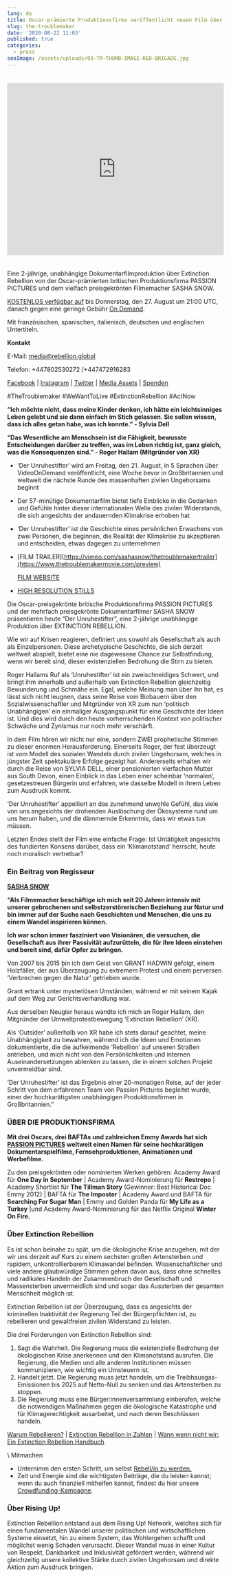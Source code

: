 ```yaml
---
lang: de
title: Oscar-prämierte Produktionsfirma veröffentlicht neuen Film über Extinction Rebellion
slug: the-troublemaker
date: '2020-08-22 11:03'
published: true
categories:
  - press
seoImage: /assets/uploads/03-TM-THUMB-IMAGE-RED-BRIGADE.jpg
---
```


<iframe style="width: 100%; height: 25rem; max-height: 50vh; margin: 1.25rem 0;" src="https://player.vimeo.com/video/443364512?title=0&byline=0&portrait=0" frameborder="0" allow="autoplay; fullscreen" allowfullscreen></iframe>

Eine 2-jährige, unabhängige Dokumentarfilmproduktion über Extinction
Rebellion von der Oscar-prämierten britischen Produktionsfirma PASSION
PICTURES und dem vielfach preisgekrönten Filmemacher SASHA SNOW.

[KOSTENLOS verfügbar auf](https://vimeo.com/443364512) bis Donnerstag, den
27. August um 21:00 UTC, danach gegen eine geringe Gebühr [On
Demand](https://vimeo.com/ondemand/thetroublemaker).

Mit französischen, spanischen, italienisch, deutschen und englischen
Untertiteln.

**Kontakt**

E-Mail: media@rebellion.global

Telefon: +447802530272 /+447472916283

[Facebook](https://www.facebook.com/ExtinctionRebellion/) |
[Instagram](https://www.instagram.com/extinctionrebellion/) |
[Twitter](https://twitter.com/ExtinctionR) | [Media
Assets](https://show.pics.io/xr-global-media-resources-public/) |
[Spenden](https://chuffed.org/pay/campaign/62932)

\#TheTroublemaker #WeWantToLive #ExtinctionRebellion #ActNow

**“Ich möchte nicht, dass meine Kinder denken, ich hätte ein leichtsinniges Leben gelebt und sie dann einfach im Stich gelassen. Sie sollen wissen, dass ich alles getan habe, was ich konnte.” - Sylvia Dell**

**“Das Wesentliche am Menschsein ist die Fähigkeit, bewusste Entscheidungen darüber zu treffen, was im Leben richtig ist, ganz gleich, was die Konsequenzen sind.” - Roger Hallam (Mitgründer von XR)**

* ‘Der Unruhestifter’ wird am Freitag, den 21. August, in 5 Sprachen über
  VideoOnDemand veröffentlicht, eine Woche bevor in Großbritannien und
  weltweit die nächste Runde des massenhaften zivilen Ungehorsams beginnt
* Der 57-minütige Dokumentarfilm bietet tiefe Einblicke in die Gedanken und
  Gefühle hinter dieser internationalen Welle des zivilen Widerstands, die
  sich angesichts der andauernden Klimakrise erhoben hat
* ‘Der Unruhestifter’ ist die Geschichte eines persönlichen Erwachens von
  zwei Personen, die beginnen, die Realität der Klimakrise zu akzeptieren
  und entscheiden, etwas dagegen zu unternehmen
* [FILM
  TRAILER][https://vimeo.com/sashasnow/thetroublemakertrailer](https://www.thetroublemakermovie.com/preview)

  [FILM WEBSITE](https://www.thetroublemakermovie.com/)
* [HIGH RESOLUTION STILLS](https://wetransfer.com/downloads/a513836f278418bc51407e0ee562b5d120200817094530/ce33200e73a46f61d89cc8f7aa7ef44220200817094554/426100)

Die Oscar-preisgekrönte britische Produktionsfirma PASSION PICTURES und der
mehrfach preisgekrönte Dokumentarfilmer SASHA SNOW präsentieren heute “Der
Unruhestifter”, eine 2-jährige unabhängige Produktion über EXTINCTION
REBELLION.

Wie wir auf Krisen reagieren, definiert uns sowohl als Gesellschaft als auch
als Einzelpersonen. Diese archetypische Geschichte, die sich derzeit
weltweit abspielt, bietet eine nie dagewesene Chance zur Selbstfindung, wenn
wir bereit sind, dieser existenziellen Bedrohung die Stirn zu bieten.

Roger Hallams Ruf als ‘Unruhestifter’ ist ein zweischneidiges Schwert, und
bringt ihm innerhalb und außerhalb von Extinction Rebellion gleichzeitig
Bewunderung und Schmähe ein. Egal, welche Meinung man über ihn hat, es lässt
sich nicht leugnen, dass seine Reise vom Biobauern über den
Sozialwissenschaftler und Mitgründer von XR zum nun ‘politisch Unabhängigen’
ein einmaliger Ausgangspunkt für eine Geschichte der Ideen ist. Und dies
wird durch den heute vorherrschenden Kontext von politischer Schwäche und
Zynismus nur noch mehr verschärft.

In dem Film hören wir nicht nur eine, sondern ZWEI prophetische Stimmen zu
dieser enormen Herausforderung. Einerseits Roger, der fest überzeugt ist vom
Modell des sozialen Wandels durch zivilen Ungehorsam, welches in jüngster
Zeit spektakuläre Erfolge gezeigt hat. Andererseits erhalten wir durch die
Reise von SYLVIA DELL, einer pensionierten vierfachen Mutter aus South
Devon, einen Einblick in das Leben einer scheinbar ‘normalen’,
gesetzestreuen Bürgerin und erfahren, wie dasselbe Modell in ihrem Leben zum
Ausdruck kommt.

‘Der Unruhestifter’ appelliert an das zunehmend unwohle Gefühl, das viele
von uns angesichts der drohenden Auslöschung der Ökosysteme rund um uns
herum haben, und die dämmernde Erkenntnis, dass wir etwas tun müssen.

Letzten Endes stellt der Film eine einfache Frage: Ist Untätigkeit
angesichts des fundierten Konsens darüber, dass ein ‘Klimanotstand’
herrscht, heute noch moralisch vertretbar?

### Ein Beitrag von Regisseur

**[SASHA SNOW](https://www.sashasnow.com/)**

**“Als Filmemacher beschäftige ich mich seit 20 Jahren intensiv mit unserer gebrochenen und selbstzerstörerischen Beziehung zur Natur und bin immer auf der Suche nach Geschichten und Menschen, die uns zu einem Wandel inspirieren können.**

**Ich war schon immer fasziniert von Visionären, die versuchen, die Gesellschaft aus ihrer Passivität aufzurütteln, die für ihre Ideen einstehen und bereit sind, dafür Opfer zu bringen.**

Von 2007 bis 2015 bin ich dem Geist von GRANT HADWIN gefolgt, einem
Holzfäller, der aus Überzeugung zu extremem Protest und einem perversen
‘Verbrechen gegen die Natur’ getrieben wurde.

Grant ertrank unter mysteriösen Umständen, während er mit seinem Kajak auf
dem Weg zur Gerichtsverhandlung war.

Aus derselben Neugier heraus wandte ich mich an Roger Hallam, den Mitgründer
der Umweltprotestbewegung ‘Extinction Rebellion’ (XR).

Als ‘Outsider’ außerhalb von XR habe ich stets darauf geachtet, meine
Unabhängigkeit zu bewahren, während ich die Ideen und Emotionen
dokumentierte, die die aufkeimende ‘Rebellion’ auf unseren Straßen
antrieben, und mich nicht von den Persönlichkeiten und internen
Auseinandersetzungen ablenken zu lassen, die in einem solchen Projekt
unvermeidbar sind.

‘Der Unruhestifter’ ist das Ergebnis einer 20-monatigen Reise, auf der jeder
Schritt von dem erfahrenen Team von Passion Pictures begleitet wurde, einer
der hochkarätigsten unabhängigen Produktionsfirmen in Großbritannien.”

### ÜBER DIE PRODUKTIONSFIRMA

**Mit drei Oscars, drei BAFTAs und zahlreichen Emmy Awards hat sich [PASSION PICTURES](http://www.passion-pictures.com/) weltweit einen Namen für seine hochkarätigen Dokumentarspielfilme, Fernsehproduktionen, Animationen und Werbefilme.**

Zu den preisgekrönten oder nominierten Werken gehören: Academy Award für
**One Day in September** | Academy Award-Nominierung für **Restrepo** |
Academy Shortlist für **The Tillman Story** (Gewinner: Best Historical Doc
Emmy 2012) | BAFTA für **The Imposter** | Academy Award und BAFTA für
**Searching For Sugar Man** | Emmy und Golden Panda für **My Life as a
Turkey** |und Academy Award-Nominierung für das Netflix Original **Winter On
Fire.**

### Über Extinction Rebellion

Es ist schon beinahe zu spät, um die ökologische Krise anzugehen, mit der
wir uns derzeit auf Kurs zu einem sechsten großen Artensterben und rapidem,
unkontrollierbarem Klimawandel befinden. Wissenschaftlicher und viele andere
glaubwürdige Stimmen gehen davon aus, dass ohne schnelles und radikales
Handeln der Zusammenbruch der Gesellschaft und Massensterben unvermeidlich
sind und sogar das Aussterben der gesamten Menschheit möglich ist.

Extinction Rebellion ist der Überzeugung, dass es angesichts der kriminellen
Inaktivität der Regierung Teil der Bürgerpflichten ist, zu rebellieren und
gewaltfreien zivilen Widerstand zu leisten.

Die drei Forderungen von Extinction Rebellion sind:

1. Sagt die Wahrheit. Die Regierung muss die existenzielle Bedrohung der
   ökologischen Krise anerkennen und den Klimanotstand ausrufen. Die
   Regierung, die Medien und alle anderen Institutionen müssen
   kommunizieren, wie wichtig ein Umsteuern ist.
2. Handelt jetzt. Die Regierung muss jetzt handeln, um die
   Treibhausgas-Emissionen bis 2025 auf Netto-Null zu senken und das
   Artensterben zu stoppen.
3. Die Regierung muss eine Bürger:innenversammlung einberufen, welche die
   notwendigen Maßnahmen gegen die ökologische Katastrophe und für
   Klimagerechtigkeit ausarbeitet, und nach deren Beschlüssen handeln.

[Warum Rebellieren?](https://rebellion.global/why-rebel/) | [Extinction
Rebellion in
Zahlen](https://docs.google.com/document/d/11E9MUhXWyxweCDKwJqBRZEDLGam268iwUqVAAUG8dus/)
| [Wann wenn nicht wir: Ein Extinction Rebellion
Handbuch](https://www.penguin.co.uk/books/314/314671/this-is-not-a-drill/9780141991443.html)

\ Mitmachen

* Unternimm den ersten Schritt, um selbst [Rebell/in zu
  werden.](https://rebellion.global/get-involved/)
* Zeit und Energie sind die wichtigsten Beiträge, die du leisten kannst;
  wenn du auch finanziell mithelfen kannst, findest du hier unsere
  [Crowdfunding-Kampagne](https://chuffed.org/pay/campaign/62932).

### Über Rising Up!

Extinction Rebellion entstand aus dem Rising Up! Network, welches sich für
einen fundamentalen Wandel unserer politischen und wirtschaftlichen Systeme
einsetzt, hin zu einem System, das Wohlergehen schafft und möglichst wenig
Schaden verursacht. Dieser Wandel muss in einer Kultur von Respekt,
Dankbarkeit und Inklusivität gefördert werden, während wir gleichzeitig
unsere kollektive Stärke durch zivilen Ungehorsam und direkte Aktion zum
Ausdruck bringen.
